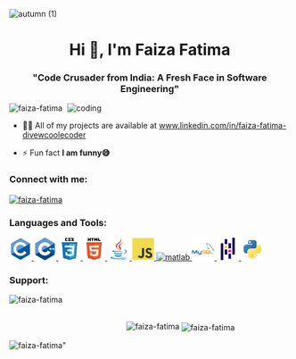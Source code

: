![autumn (1)](https://github.com/faiza-fatima/faiza-fatima/assets/159861980/0f8c8586-9785-4b9a-a2ea-e251523c9230)



<h1 align="center">Hi 👋, I'm Faiza Fatima</h1>
<h3 align="center">"Code Crusader from India: A Fresh Face in Software Engineering"</h3>

<img align="right" alt="coding" width="400" src="https://github.com/faiza-fatima/faiza-fatima/assets/159861980/95edad64-8a6d-4cba-9d2f-d5b82f98a309">

<p align="left"> <img src="https://komarev.com/ghpvc/?username=faiza-fatima&label=Profile%20views&color=0e75b6&style=flat" alt="faiza-fatima" /> </p>

- 👨‍💻 All of my projects are available at www.linkedin.com/in/faiza-fatima-divewcoolecoder

- ⚡ Fun fact **I am funny😅**
<h3 align="left">Connect with me:</h3>
<p align="left">
<a href="https://linkedin.com/in/faiza fatima" target="blank"><img align="center" src="https://raw.githubusercontent.com/rahuldkjain/github-profile-readme-generator/master/src/images/icons/Social/linked-in-alt.svg" alt="faiza-fatima" height="30" width="40" /></a>
</p>
<h3 align="left">Languages and Tools:</h3>

<p align="left"> <a href="https://www.cprogramming.com/" target="_blank" rel="noreferrer"> <img src="https://raw.githubusercontent.com/devicons/devicon/master/icons/c/c-original.svg" alt="c" width="40" height="40"/> </a> <a href="https://www.w3schools.com/cpp/" target="_blank" rel="noreferrer"> <img src="https://raw.githubusercontent.com/devicons/devicon/master/icons/cplusplus/cplusplus-original.svg" alt="cplusplus" width="40" height="40"/> </a> <a href="https://www.w3schools.com/css/" target="_blank" rel="noreferrer"> <img src="https://raw.githubusercontent.com/devicons/devicon/master/icons/css3/css3-original-wordmark.svg" alt="css3" width="40" height="40"/> </a> <a href="https://www.w3.org/html/" target="_blank" rel="noreferrer"> <img src="https://raw.githubusercontent.com/devicons/devicon/master/icons/html5/html5-original-wordmark.svg" alt="html5" width="40" height="40"/> </a> <a href="https://www.java.com" target="_blank" rel="noreferrer"> <img src="https://raw.githubusercontent.com/devicons/devicon/master/icons/java/java-original.svg" alt="java" width="40" height="40"/> </a> <a href="https://developer.mozilla.org/en-US/docs/Web/JavaScript" target="_blank" rel="noreferrer"> <img src="https://raw.githubusercontent.com/devicons/devicon/master/icons/javascript/javascript-original.svg" alt="javascript" width="40" height="40"/> </a> <a href="https://www.mathworks.com/" target="_blank" rel="noreferrer"> <img src="https://upload.wikimedia.org/wikipedia/commons/2/21/Matlab_Logo.png" alt="matlab" width="40" height="40"/> </a> <a href="https://www.mysql.com/" target="_blank" rel="noreferrer"> <img src="https://raw.githubusercontent.com/devicons/devicon/master/icons/mysql/mysql-original-wordmark.svg" alt="mysql" width="40" height="40"/> </a> <a href="https://pandas.pydata.org/" target="_blank" rel="noreferrer"> <img src="https://raw.githubusercontent.com/devicons/devicon/2ae2a900d2f041da66e950e4d48052658d850630/icons/pandas/pandas-original.svg" alt="pandas" width="40" height="40"/> </a> <a href="https://www.python.org" target="_blank" rel="noreferrer"> <img src="https://raw.githubusercontent.com/devicons/devicon/master/icons/python/python-original.svg" alt="python" width="40" height="40"/> </a> </p>
<h3 align="left">Support:</h3>
<p><a href="https://www.buymeacoffee.com/simplified"> <img align="left" src="https://cdn.buymeacoffee.com/buttons/v2/default-yellow.png" height="50" width="210" alt="faiza-fatima" /></a></p><br><br>
<p><img align="left" src="https://github-readme-stats.vercel.app/api/top-langs?username=faiza-fatima&show_icons=true&locale=en&layout=compact" alt="faiza-fatima" /></p>
<p>&nbsp;<img align="center" src="https://github-readme-stats.vercel.app/api?username=faiza-fatima&show_icons=true&locale=en" alt="faiza-fatima" /></p>
<p><img align="center" src="https://github-readme-streak-stats.herokuapp.com/?user=faiza-fatima&" alt=faiza-fatima" /></p>
